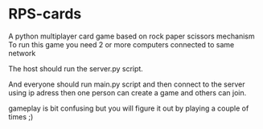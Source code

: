 # RPS-cards
A python multiplayer card game based on rock paper scissors mechanism
To run this game you need 2 or more computers connected to same network

The host should run the server.py script. 

And everyone should run main.py script and then connect to the server using ip adress
then one person can create a game and others can join.

gameplay is bit confusing but you will figure it out by playing a couple of times ;)
